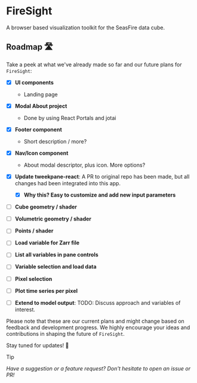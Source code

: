 # FireSight
A browser based visualization toolkit for the SeasFire data cube.

## Roadmap 🛣️

Take a peek at what we've already made so far and our future plans for `FireSight`:

- [x] **UI components**
  - Landing page
- [x] **Modal About project**
  - Done by using React Portals and jotai
- [x] **Footer component**
  - Short description / more?
- [x] **Nav/Icon component**
  - About modal descriptor, plus icon. More options? 
- [x] **Update tweekpane-react**: A PR to original repo has been made, but all changes had been integrated into this app.
  - [x] **Why this? Easy to customize and add new input parameters**
- [ ] **Cube geometry / shader**
- [ ] **Volumetric geometry / shader**
- [ ] **Points / shader**
- [ ] **Load variable for Zarr file**
- [ ] **List all variables in pane controls**
- [ ] **Variable selection and load data**
- [ ] **Pixel selection**
- [ ] **Plot time series per pixel**
- [ ] **Extend to model output**: TODO: Discuss approach and variables of interest.



Please note that these are our current plans and might change based on feedback and development progress. We highly encourage your ideas and contributions in shaping the future of `FireSight`.

Stay tuned for updates! 🚀

> [!TIP]
> _Have a suggestion or a feature request? Don't hesitate to open an issue or PR!_